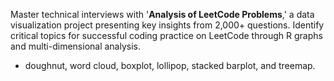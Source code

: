 Master technical interviews with '**Analysis of LeetCode Problems**,' a data visualization project presenting key insights from 2,000+ questions. Identify critical topics for successful coding practice on LeetCode through R graphs and multi-dimensional analysis.

- doughnut, word cloud, boxplot, lollipop, stacked barplot, and treemap.
